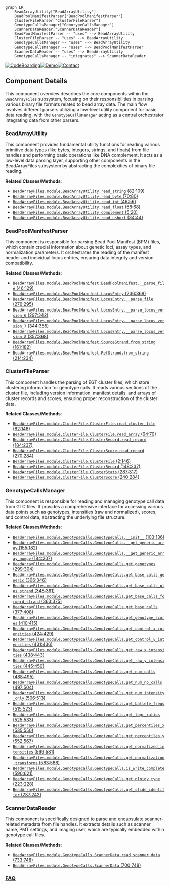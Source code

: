 ```mermaid
graph LR
    BeadArrayUtility["BeadArrayUtility"]
    BeadPoolManifestParser["BeadPoolManifestParser"]
    ClusterFileParser["ClusterFileParser"]
    GenotypeCallsManager["GenotypeCallsManager"]
    ScannerDataReader["ScannerDataReader"]
    BeadPoolManifestParser -- "uses" --> BeadArrayUtility
    ClusterFileParser -- "uses" --> BeadArrayUtility
    GenotypeCallsManager -- "uses" --> BeadArrayUtility
    GenotypeCallsManager -- "uses" --> BeadPoolManifestParser
    ScannerDataReader -- "uses" --> BeadArrayUtility
    GenotypeCallsManager -- "integrates" --> ScannerDataReader
```
[![CodeBoarding](https://img.shields.io/badge/Generated%20by-CodeBoarding-9cf?style=flat-square)](https://github.com/CodeBoarding/CodeBoarding)[![Demo](https://img.shields.io/badge/Try%20our-Demo-blue?style=flat-square)](https://www.codeboarding.org/demo)[![Contact](https://img.shields.io/badge/Contact%20us%20-%20contact@codeboarding.org-lightgrey?style=flat-square)](mailto:contact@codeboarding.org)

## Component Details

This component overview describes the core components within the `BeadArrayFiles` subsystem, focusing on their responsibilities in parsing various binary file formats related to bead array data. The main flow involves different parsers utilizing a low-level utility component for basic data reading, with the `GenotypeCallsManager` acting as a central orchestrator integrating data from other parsers.

### BeadArrayUtility
This component provides fundamental utility functions for reading various primitive data types (like bytes, integers, strings, and floats) from file handles and performing basic operations like DNA complement. It acts as a low-level data parsing layer, supporting other components in the BeadArrayFiles subsystem by abstracting the complexities of binary file reading.


**Related Classes/Methods**:

- <a href="https://github.com/Illumina/BeadArrayFiles/blob/master/module/BeadArrayUtility.py#L82-L109" target="_blank" rel="noopener noreferrer">`BeadArrayFiles.module.BeadArrayUtility.read_string` (82:109)</a>
- <a href="https://github.com/Illumina/BeadArrayFiles/blob/master/module/BeadArrayUtility.py#L70-L80" target="_blank" rel="noopener noreferrer">`BeadArrayFiles.module.BeadArrayUtility.read_byte` (70:80)</a>
- <a href="https://github.com/Illumina/BeadArrayFiles/blob/master/module/BeadArrayUtility.py#L46-L56" target="_blank" rel="noopener noreferrer">`BeadArrayFiles.module.BeadArrayUtility.read_int` (46:56)</a>
- <a href="https://github.com/Illumina/BeadArrayFiles/blob/master/module/BeadArrayUtility.py#L58-L68" target="_blank" rel="noopener noreferrer">`BeadArrayFiles.module.BeadArrayUtility.read_float` (58:68)</a>
- <a href="https://github.com/Illumina/BeadArrayFiles/blob/master/module/BeadArrayUtility.py#L5-L20" target="_blank" rel="noopener noreferrer">`BeadArrayFiles.module.BeadArrayUtility.complement` (5:20)</a>
- <a href="https://github.com/Illumina/BeadArrayFiles/blob/master/module/BeadArrayUtility.py#L34-L44" target="_blank" rel="noopener noreferrer">`BeadArrayFiles.module.BeadArrayUtility.read_ushort` (34:44)</a>


### BeadPoolManifestParser
This component is responsible for parsing Bead Pool Manifest (BPM) files, which contain crucial information about genetic loci, assay types, and normalization parameters. It orchestrates the reading of the manifest header and individual locus entries, ensuring data integrity and version compatibility.


**Related Classes/Methods**:

- <a href="https://github.com/Illumina/BeadArrayFiles/blob/master/module/BeadPoolManifest.py#L46-L129" target="_blank" rel="noopener noreferrer">`BeadArrayFiles.module.BeadPoolManifest.BeadPoolManifest.__parse_file` (46:129)</a>
- <a href="https://github.com/Illumina/BeadArrayFiles/blob/master/module/BeadPoolManifest.py#L236-L368" target="_blank" rel="noopener noreferrer">`BeadArrayFiles.module.BeadPoolManifest.LocusEntry` (236:368)</a>
- <a href="https://github.com/Illumina/BeadArrayFiles/blob/master/module/BeadPoolManifest.py#L276-L295" target="_blank" rel="noopener noreferrer">`BeadArrayFiles.module.BeadPoolManifest.LocusEntry.__parse_file` (276:295)</a>
- <a href="https://github.com/Illumina/BeadArrayFiles/blob/master/module/BeadPoolManifest.py#L297-L342" target="_blank" rel="noopener noreferrer">`BeadArrayFiles.module.BeadPoolManifest.LocusEntry.__parse_locus_version_6` (297:342)</a>
- <a href="https://github.com/Illumina/BeadArrayFiles/blob/master/module/BeadPoolManifest.py#L344-L355" target="_blank" rel="noopener noreferrer">`BeadArrayFiles.module.BeadPoolManifest.LocusEntry.__parse_locus_version_7` (344:355)</a>
- <a href="https://github.com/Illumina/BeadArrayFiles/blob/master/module/BeadPoolManifest.py#L357-L368" target="_blank" rel="noopener noreferrer">`BeadArrayFiles.module.BeadPoolManifest.LocusEntry.__parse_locus_version_8` (357:368)</a>
- <a href="https://github.com/Illumina/BeadArrayFiles/blob/master/module/BeadPoolManifest.py#L161-L182" target="_blank" rel="noopener noreferrer">`BeadArrayFiles.module.BeadPoolManifest.SourceStrand.from_string` (161:182)</a>
- <a href="https://github.com/Illumina/BeadArrayFiles/blob/master/module/BeadPoolManifest.py#L214-L234" target="_blank" rel="noopener noreferrer">`BeadArrayFiles.module.BeadPoolManifest.RefStrand.from_string` (214:234)</a>


### ClusterFileParser
This component handles the parsing of EGT cluster files, which store clustering information for genotype calls. It reads various sections of the cluster file, including version information, manifest details, and arrays of cluster records and scores, ensuring proper reconstruction of the cluster data.


**Related Classes/Methods**:

- <a href="https://github.com/Illumina/BeadArrayFiles/blob/master/module/ClusterFile.py#L82-L146" target="_blank" rel="noopener noreferrer">`BeadArrayFiles.module.ClusterFile.ClusterFile.read_cluster_file` (82:146)</a>
- <a href="https://github.com/Illumina/BeadArrayFiles/blob/master/module/ClusterFile.py#L64-L79" target="_blank" rel="noopener noreferrer">`BeadArrayFiles.module.ClusterFile.ClusterFile.read_array` (64:79)</a>
- <a href="https://github.com/Illumina/BeadArrayFiles/blob/master/module/ClusterFile.py#L184-L237" target="_blank" rel="noopener noreferrer">`BeadArrayFiles.module.ClusterFile.ClusterRecord.read_record` (184:237)</a>
- <a href="https://github.com/Illumina/BeadArrayFiles/blob/master/module/ClusterFile.py#L270-L284" target="_blank" rel="noopener noreferrer">`BeadArrayFiles.module.ClusterFile.ClusterScore.read_record` (270:284)</a>
- <a href="https://github.com/Illumina/BeadArrayFiles/blob/master/module/ClusterFile.py#L2-L146" target="_blank" rel="noopener noreferrer">`BeadArrayFiles.module.ClusterFile.ClusterFile` (2:146)</a>
- <a href="https://github.com/Illumina/BeadArrayFiles/blob/master/module/ClusterFile.py#L148-L237" target="_blank" rel="noopener noreferrer">`BeadArrayFiles.module.ClusterFile.ClusterRecord` (148:237)</a>
- <a href="https://github.com/Illumina/BeadArrayFiles/blob/master/module/ClusterFile.py#L287-L317" target="_blank" rel="noopener noreferrer">`BeadArrayFiles.module.ClusterFile.ClusterStats` (287:317)</a>
- <a href="https://github.com/Illumina/BeadArrayFiles/blob/master/module/ClusterFile.py#L240-L284" target="_blank" rel="noopener noreferrer">`BeadArrayFiles.module.ClusterFile.ClusterScore` (240:284)</a>


### GenotypeCallsManager
This component is responsible for reading and managing genotype call data from GTC files. It provides a comprehensive interface for accessing various data points such as genotypes, intensities (raw and normalized), scores, and control data, abstracting the underlying file structure.


**Related Classes/Methods**:

- <a href="https://github.com/Illumina/BeadArrayFiles/blob/master/module/GenotypeCalls.py#L103-L136" target="_blank" rel="noopener noreferrer">`BeadArrayFiles.module.GenotypeCalls.GenotypeCalls.__init__` (103:136)</a>
- <a href="https://github.com/Illumina/BeadArrayFiles/blob/master/module/GenotypeCalls.py#L155-L182" target="_blank" rel="noopener noreferrer">`BeadArrayFiles.module.GenotypeCalls.GenotypeCalls.__get_generic_array` (155:182)</a>
- <a href="https://github.com/Illumina/BeadArrayFiles/blob/master/module/GenotypeCalls.py#L184-L207" target="_blank" rel="noopener noreferrer">`BeadArrayFiles.module.GenotypeCalls.GenotypeCalls.__get_generic_array_numpy` (184:207)</a>
- <a href="https://github.com/Illumina/BeadArrayFiles/blob/master/module/GenotypeCalls.py#L299-L304" target="_blank" rel="noopener noreferrer">`BeadArrayFiles.module.GenotypeCalls.GenotypeCalls.get_genotypes` (299:304)</a>
- <a href="https://github.com/Illumina/BeadArrayFiles/blob/master/module/GenotypeCalls.py#L306-L346" target="_blank" rel="noopener noreferrer">`BeadArrayFiles.module.GenotypeCalls.GenotypeCalls.get_base_calls_generic` (306:346)</a>
- <a href="https://github.com/Illumina/BeadArrayFiles/blob/master/module/GenotypeCalls.py#L348-L361" target="_blank" rel="noopener noreferrer">`BeadArrayFiles.module.GenotypeCalls.GenotypeCalls.get_base_calls_plus_strand` (348:361)</a>
- <a href="https://github.com/Illumina/BeadArrayFiles/blob/master/module/GenotypeCalls.py#L363-L375" target="_blank" rel="noopener noreferrer">`BeadArrayFiles.module.GenotypeCalls.GenotypeCalls.get_base_calls_forward_strand` (363:375)</a>
- <a href="https://github.com/Illumina/BeadArrayFiles/blob/master/module/GenotypeCalls.py#L377-L408" target="_blank" rel="noopener noreferrer">`BeadArrayFiles.module.GenotypeCalls.GenotypeCalls.get_base_calls` (377:408)</a>
- <a href="https://github.com/Illumina/BeadArrayFiles/blob/master/module/GenotypeCalls.py#L410-L415" target="_blank" rel="noopener noreferrer">`BeadArrayFiles.module.GenotypeCalls.GenotypeCalls.get_genotype_scores` (410:415)</a>
- <a href="https://github.com/Illumina/BeadArrayFiles/blob/master/module/GenotypeCalls.py#L424-L429" target="_blank" rel="noopener noreferrer">`BeadArrayFiles.module.GenotypeCalls.GenotypeCalls.get_control_x_intensities` (424:429)</a>
- <a href="https://github.com/Illumina/BeadArrayFiles/blob/master/module/GenotypeCalls.py#L431-L436" target="_blank" rel="noopener noreferrer">`BeadArrayFiles.module.GenotypeCalls.GenotypeCalls.get_control_y_intensities` (431:436)</a>
- <a href="https://github.com/Illumina/BeadArrayFiles/blob/master/module/GenotypeCalls.py#L438-L443" target="_blank" rel="noopener noreferrer">`BeadArrayFiles.module.GenotypeCalls.GenotypeCalls.get_raw_x_intensities` (438:443)</a>
- <a href="https://github.com/Illumina/BeadArrayFiles/blob/master/module/GenotypeCalls.py#L445-L450" target="_blank" rel="noopener noreferrer">`BeadArrayFiles.module.GenotypeCalls.GenotypeCalls.get_raw_y_intensities` (445:450)</a>
- <a href="https://github.com/Illumina/BeadArrayFiles/blob/master/module/GenotypeCalls.py#L488-L495" target="_blank" rel="noopener noreferrer">`BeadArrayFiles.module.GenotypeCalls.GenotypeCalls.get_num_calls` (488:495)</a>
- <a href="https://github.com/Illumina/BeadArrayFiles/blob/master/module/GenotypeCalls.py#L497-L504" target="_blank" rel="noopener noreferrer">`BeadArrayFiles.module.GenotypeCalls.GenotypeCalls.get_num_no_calls` (497:504)</a>
- <a href="https://github.com/Illumina/BeadArrayFiles/blob/master/module/GenotypeCalls.py#L506-L513" target="_blank" rel="noopener noreferrer">`BeadArrayFiles.module.GenotypeCalls.GenotypeCalls.get_num_intensity_only` (506:513)</a>
- <a href="https://github.com/Illumina/BeadArrayFiles/blob/master/module/GenotypeCalls.py#L515-L523" target="_blank" rel="noopener noreferrer">`BeadArrayFiles.module.GenotypeCalls.GenotypeCalls.get_ballele_freqs` (515:523)</a>
- <a href="https://github.com/Illumina/BeadArrayFiles/blob/master/module/GenotypeCalls.py#L525-L533" target="_blank" rel="noopener noreferrer">`BeadArrayFiles.module.GenotypeCalls.GenotypeCalls.get_logr_ratios` (525:533)</a>
- <a href="https://github.com/Illumina/BeadArrayFiles/blob/master/module/GenotypeCalls.py#L535-L550" target="_blank" rel="noopener noreferrer">`BeadArrayFiles.module.GenotypeCalls.GenotypeCalls.get_percentiles_x` (535:550)</a>
- <a href="https://github.com/Illumina/BeadArrayFiles/blob/master/module/GenotypeCalls.py#L552-L567" target="_blank" rel="noopener noreferrer">`BeadArrayFiles.module.GenotypeCalls.GenotypeCalls.get_percentiles_y` (552:567)</a>
- <a href="https://github.com/Illumina/BeadArrayFiles/blob/master/module/GenotypeCalls.py#L569-L581" target="_blank" rel="noopener noreferrer">`BeadArrayFiles.module.GenotypeCalls.GenotypeCalls.get_normalized_intensities` (569:581)</a>
- <a href="https://github.com/Illumina/BeadArrayFiles/blob/master/module/GenotypeCalls.py#L583-L588" target="_blank" rel="noopener noreferrer">`BeadArrayFiles.module.GenotypeCalls.GenotypeCalls.get_normalization_transforms` (583:588)</a>
- <a href="https://github.com/Illumina/BeadArrayFiles/blob/master/module/GenotypeCalls.py#L590-L621" target="_blank" rel="noopener noreferrer">`BeadArrayFiles.module.GenotypeCalls.GenotypeCalls.is_write_complete` (590:621)</a>
- <a href="https://github.com/Illumina/BeadArrayFiles/blob/master/module/GenotypeCalls.py#L223-L228" target="_blank" rel="noopener noreferrer">`BeadArrayFiles.module.GenotypeCalls.GenotypeCalls.get_ploidy_type` (223:228)</a>
- <a href="https://github.com/Illumina/BeadArrayFiles/blob/master/module/GenotypeCalls.py#L237-L242" target="_blank" rel="noopener noreferrer">`BeadArrayFiles.module.GenotypeCalls.GenotypeCalls.get_slide_identifier` (237:242)</a>


### ScannerDataReader
This component is specifically designed to parse and encapsulate scanner-related metadata from file handles. It extracts details such as scanner name, PMT settings, and imaging user, which are typically embedded within genotype call files.


**Related Classes/Methods**:

- <a href="https://github.com/Illumina/BeadArrayFiles/blob/master/module/GenotypeCalls.py#L733-L748" target="_blank" rel="noopener noreferrer">`BeadArrayFiles.module.GenotypeCalls.ScannerData.read_scanner_data` (733:748)</a>
- <a href="https://github.com/Illumina/BeadArrayFiles/blob/master/module/GenotypeCalls.py#L700-L748" target="_blank" rel="noopener noreferrer">`BeadArrayFiles.module.GenotypeCalls.ScannerData` (700:748)</a>




### [FAQ](https://github.com/CodeBoarding/GeneratedOnBoardings/tree/main?tab=readme-ov-file#faq)